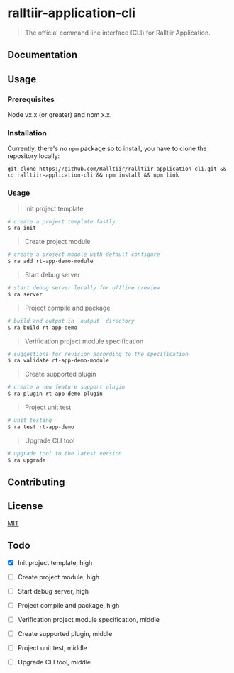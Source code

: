 # ralltiir-application-cli

> The official command line interface (CLI) for Ralltiir Application.

## Documentation

## Usage

### Prerequisites

Node vx.x (or greater) and npm x.x.

### Installation

Currently, there's no `npm` package so to install, you have to clone the repository locally:

`git clone https://github.com/Ralltiir/ralltiir-application-cli.git && cd ralltiir-application-cli && npm install && npm link`

### Usage

> Init project template

``` bash
# create a project template fastly
$ ra init
```

> Create project module

``` bash
# create a project module with default configure
$ ra add rt-app-demo-module
```

> Start debug server

``` bash
# start debug server locally for offline preview
$ ra server
```

> Project compile and package

``` bash
# build and output in `output` directory
$ ra build rt-app-demo
```

> Verification project module specification

``` bash
# suggestions for revision according to the specification
$ ra validate rt-app-demo-module
```

> Create supported plugin

``` bash
# create a new feature support plugin
$ ra plugin rt-app-demo-plugin
```

> Project unit test

``` bash
# unit testing
$ ra test rt-app-demo
```

> Upgrade CLI tool

``` bash
# upgrade tool to the latest version
$ ra upgrade
```

## Contributing



## License

[MIT](https://github.com/Ralltiir/ralltiir-application-cli/blob/master/LICENSE)

## Todo

- [x] Init project template, high
- [ ] Create project module, high
- [ ] Start debug server, high
- [ ] Project compile and package, high
- [ ] Verification project module specification, middle
- [ ] Create supported plugin, middle
- [ ] Project unit test, middle
- [ ] Upgrade CLI tool, middle

